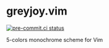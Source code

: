 # greyjoy.vim

[![pre-commit.ci status](https://results.pre-commit.ci/badge/github/weastur/greyjoy.vim/main.svg)](https://results.pre-commit.ci/latest/github/weastur/greyjoy.vim/main)

5-colors monochrome scheme for Vim
